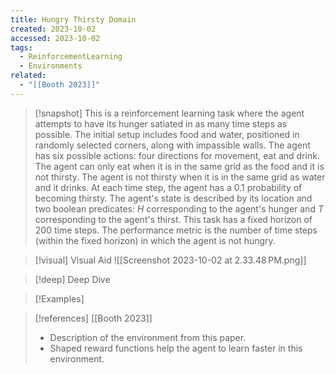 ```yaml
---
title: Hungry Thirsty Domain
created: 2023-10-02
accessed: 2023-10-02
tags:
  - ReinforcementLearning
  - Environments
related:
  - "[[Booth 2023]]"
---
```

>[!snapshot]
>This is a reinforcement learning task where the agent attempts to have its hunger satiated in as many time steps as possible. The initial setup includes food and water, positioned in randomly selected corners, along with impassible walls. The agent has six possible actions: four directions for movement, eat and drink. The agent can only eat when it is in the same grid as the food and it is not thirsty. The agent is not thirsty when it is in the same grid as water and it drinks. At each time step, the agent has a 0.1 probability of becoming thirsty. The agent's state is described by its location and two boolean predicates: $H$ corresponding to the agent's hunger and $T$ corresponding to the agent's thirst. This task has a fixed horizon of 200 time steps. The performance metric is the number of time steps (within the fixed horizon) in which the agent is not hungry.

>[!visual] Visual Aid
>![[Screenshot 2023-10-02 at 2.33.48 PM.png]]

>[!deep] Deep Dive
>

>[!Examples]

>[!references]
>[[Booth 2023]]
>* Description of the environment from this paper.
>* Shaped reward functions help the agent to learn faster in this environment.